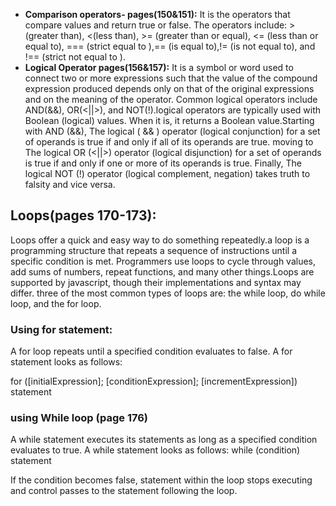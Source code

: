 
- **Comparison operators- pages(150&151):** It is the operators that compare values and return true or false. The operators include: >(greater than), <(less than), >= (greater than or equal), <= (less than or equal to), === (strict equal to ),== (is equal to),!= (is not equal to), and !== (strict not equal to ).
- **Logical Operator pages(156&157):** It is a symbol or word used to connect two or more expressions such that the value of the compound expression produced depends only on that of the original expressions and on the meaning of the operator. Common logical operators include AND(&&), OR(<||>), and NOT(!).logical operators are typically used with Boolean (logical) values. When it is, it returns a Boolean value.Starting with AND (&&), The logical  ( && ) operator (logical conjunction) for a set of operands is true if and only if all of its operands are true. moving to The logical OR (<||>) operator (logical disjunction) for a set of operands is true if and only if one or more of its operands is true. Finally, The logical NOT (!) operator (logical complement, negation) takes truth to falsity and vice versa.

## Loops(pages 170-173): 
Loops offer a quick and easy way to do something repeatedly.a loop is a programming structure that repeats a sequence of instructions until a specific condition is met. Programmers use loops to cycle through values, add sums of numbers, repeat functions, and many other things.Loops are supported by javascript, though their implementations and syntax may differ. three of the most common types of loops are: the while loop, do while loop, and the for loop.
### Using for statement: 
A for loop repeats until a specified condition evaluates to false.
A for statement looks as follows:

for ([initialExpression]; [conditionExpression]; [incrementExpression])
  statement

### using While loop (page 176)
A while statement executes its statements as long as a specified condition evaluates to true. A while statement looks as follows: 
while (condition)
  statement

If the condition becomes false, statement within the loop stops executing and control passes to the statement following the loop.  